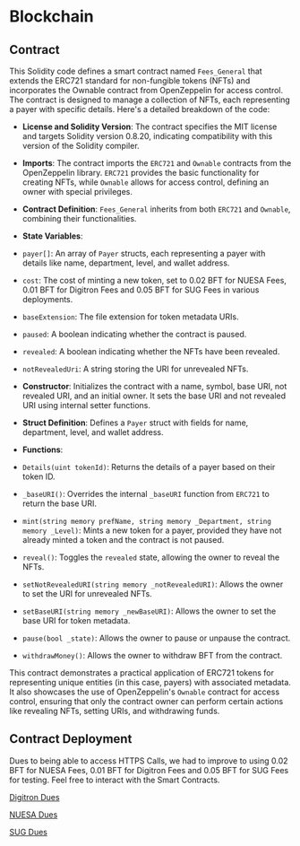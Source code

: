 # Blockchain
## Contract
This Solidity code defines a smart contract named `Fees_General` that extends the ERC721 standard for non-fungible tokens (NFTs) and incorporates the Ownable contract from OpenZeppelin for access control. The contract is designed to manage a collection of NFTs, each representing a payer with specific details. Here's a detailed breakdown of the code:

- **License and Solidity Version**: The contract specifies the MIT license and targets Solidity version 0.8.20, indicating compatibility with this version of the Solidity compiler.

- **Imports**: The contract imports the `ERC721` and `Ownable` contracts from the OpenZeppelin library. `ERC721` provides the basic functionality for creating NFTs, while `Ownable` allows for access control, defining an owner with special privileges.

- **Contract Definition**: `Fees_General` inherits from both `ERC721` and `Ownable`, combining their functionalities.

- **State Variables**:
 - `payer[]`: An array of `Payer` structs, each representing a payer with details like name, department, level, and wallet address.
 - `cost`: The cost of minting a new token, set to 0.02 BFT for NUESA Fees, 0.01 BFT for Digitron Fees and 0.05 BFT for SUG Fees in various deployments.
 - `baseExtension`: The file extension for token metadata URIs.
 - `paused`: A boolean indicating whether the contract is paused.
 - `revealed`: A boolean indicating whether the NFTs have been revealed.
 - `notRevealedUri`: A string storing the URI for unrevealed NFTs.

- **Constructor**: Initializes the contract with a name, symbol, base URI, not revealed URI, and an initial owner. It sets the base URI and not revealed URI using internal setter functions.

- **Struct Definition**: Defines a `Payer` struct with fields for name, department, level, and wallet address.

- **Functions**:
 - `Details(uint tokenId)`: Returns the details of a payer based on their token ID.
 - `_baseURI()`: Overrides the internal `_baseURI` function from `ERC721` to return the base URI.
 - `mint(string memory prefName, string memory _Department, string memory _Level)`: Mints a new token for a payer, provided they have not already minted a token and the contract is not paused.
 - `reveal()`: Toggles the `revealed` state, allowing the owner to reveal the NFTs.
 - `setNotRevealedURI(string memory _notRevealedURI)`: Allows the owner to set the URI for unrevealed NFTs.
 - `setBaseURI(string memory _newBaseURI)`: Allows the owner to set the base URI for token metadata.
 - `pause(bool _state)`: Allows the owner to pause or unpause the contract.
 - `withdrawMoney()`: Allows the owner to withdraw BFT from the contract.

This contract demonstrates a practical application of ERC721 tokens for representing unique entities (in this case, payers) with associated metadata. It also showcases the use of OpenZeppelin's `Ownable` contract for access control, ensuring that only the contract owner can perform certain actions like revealing NFTs, setting URIs, and withdrawing funds.


## Contract Deployment
Dues to being able to access HTTPS Calls, we had to improve to using  0.02 BFT for NUESA Fees, 0.01 BFT for Digitron Fees and 0.05 BFT for SUG Fees for testing. 
Feel free to interact with the Smart Contracts.


[Digitron Dues](https://explorer.bitfinity.network/token/0x8b88DF64B67B741F97A742480f822FC8a76ff87B)


[NUESA Dues](https://explorer.bitfinity.network/token/0x2118aB4d5381aCE2973f46AD8CCa422e109e7964)


[SUG Dues](https://explorer.bitfinity.network/token/0x8209Ce8F61Ee19ef5CF47fB4f982944b312C9bC8)
